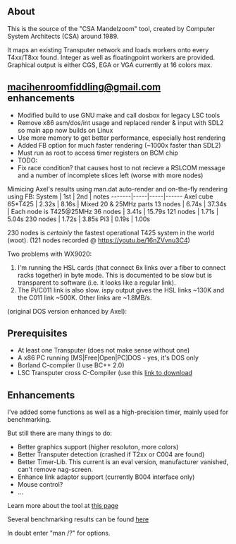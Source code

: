 About
-----
This is the source of the "CSA Mandelzoom" tool, created by Computer System Architects (CSA) around 1989.

It maps an existing Transputer network and loads workers onto every T4xx/T8xx found. Integer as well as floatingpoint workers are provided. Graphical output is either CGS, EGA or VGA currently at 16 colors max.


macihenroomfiddling@gmail.com enhancements
------------------------
* Modified build to use GNU make and call dosbox for legacy LSC tools
* Remove x86 asm/dos/int usage and replaced render & input with SDL2 so main app now builds on Linux
* Use more memory to get better performance, especially host rendering
* Added FB option for much faster rendering (~1000x faster than SDL2)
* Must run as root to access timer registers on BCM chip
* TODO:
* Fix race condition? that causes host to not recieve a RSLCOM message and a number of incomplete slices left (worse with more nodes)

Mimicing Axel's results using man.dat auto-render and on-the-fly rendering using FB:
System | 1st | 2nd | notes
-------|-----|-----|------
Axel cube 65*T425 | 2.32s | 8.16s | Mixed 20 & 25MHz parts
13  nodes | 6.74s | 37.34s | Each node is T425@25MHz
36  nodes | 3.41s | 15.79s
121 nodes | 1.71s | 5.04s
230 nodes | 1.72s | 3.85s
Pi3       | 0.19s | 1.00s

230 nodes is _certainly_ the fastest operational T425 system in the world (woot). (121 nodes recorded @ https://youtu.be/16nZVvnu3C4)

Two problems with WX9020:
1. I'm running the HSL cards (that connect 6x links over a fiber to connect racks together) in byte mode. This is documented to be slow but is transparent to software (i.e. it looks like a regular link).
2. The Pi/C011 link is also slow. ispy output gives the HSL links ~130K and the C011 link ~500K. Other links are ~1.8MB/s.

(original DOS version enhanced by Axel):

Prerequisites
-------------
* At least one Transputer (does not make sense without one)
* A x86 PC running [MS|Free|Open|PC]DOS - yes, it's DOS only
* Borland C-compiler (I use BC++ 2.0)
* LSC Transputer cross C-Compiler (use this [link to download](http://www.classiccmp.org/transputer/software/languages/ansic/lsc/lsc-V89.1.tar.gz)

Enhancements
------------
I've added some functions as well as a high-precision timer, mainly used for benchmarking.

But still there are many things to do:
* Better graphics support (higher resoluton, more colors)
* Better Transputer detection (crashed if T2xx or C004 are found)
* Better Timer-Lib. This current is an eval version, manufacturer vanished, can't remove nag-screen.
* Enhance link adaptor support (currently B004 interface only)
* Mouse control?
* ...

Learn more about the tool at [this page](http://www.geekdot.com/basic-transputer-tools)

Several benchmarking results can be found [here](http://www.geekdot.com/lies-damn-lies-and-benchmarks)

In doubt enter "man /?" for options. 



